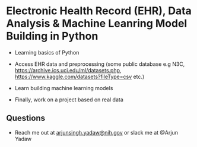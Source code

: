 # Electronic Health Record (EHR), Data Analysis & Machine Leanring Model Building in Python 

 - Learning basics of Python
 
 - Access EHR data and preprocessing (some public database e.g N3C, https://archive.ics.uci.edu/ml/datasets.php, https://www.kaggle.com/datasets?fileType=csv etc.) 
 
 - Learn building machine learning models
 
 - Finally, work on a project based on real data

 ## Questions
 - Reach me out at arjunsingh.yadaw@nih.gov or slack me at @Arjun Yadaw

